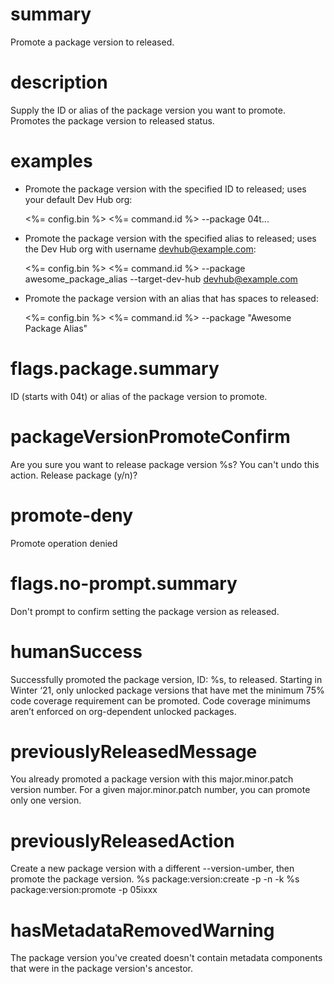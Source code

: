 # summary

Promote a package version to released.

# description

Supply the ID or alias of the package version you want to promote. Promotes the package version to released status.

# examples

- Promote the package version with the specified ID to released; uses your default Dev Hub org:

  <%= config.bin %> <%= command.id %> --package 04t...

- Promote the package version with the specified alias to released; uses the Dev Hub org with username devhub@example.com:

  <%= config.bin %> <%= command.id %> --package awesome_package_alias --target-dev-hub devhub@example.com

- Promote the package version with an alias that has spaces to released:

  <%= config.bin %> <%= command.id %> --package "Awesome Package Alias"

# flags.package.summary

ID (starts with 04t) or alias of the package version to promote.

# packageVersionPromoteConfirm

Are you sure you want to release package version %s? You can't undo this action. Release package (y/n)?

# promote-deny

Promote operation denied

# flags.no-prompt.summary

Don't prompt to confirm setting the package version as released.

# humanSuccess

Successfully promoted the package version, ID: %s, to released. Starting in Winter ‘21, only unlocked package versions that have met the minimum 75% code coverage requirement can be promoted. Code coverage minimums aren’t enforced on org-dependent unlocked packages.

# previouslyReleasedMessage

You already promoted a package version with this major.minor.patch version number. For a given major.minor.patch number, you can promote only one version.

# previouslyReleasedAction

Create a new package version with a different --version-umber, then promote the package version.
%s package:version:create -p <name> -n <versionnum> -k <key>
%s package:version:promote -p 05ixxx

# hasMetadataRemovedWarning

The package version you've created doesn't contain metadata components that were in the package version's ancestor.
